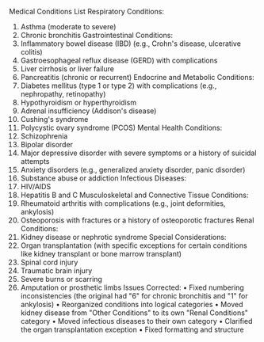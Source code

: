 Medical Conditions List
Respiratory Conditions:
1. Asthma (moderate to severe)
2. Chronic bronchitis
Gastrointestinal Conditions:
1. Inflammatory bowel disease (IBD) (e.g., Crohn's disease, ulcerative colitis)
2. Gastroesophageal reflux disease (GERD) with complications
3. Liver cirrhosis or liver failure
4. Pancreatitis (chronic or recurrent)
Endocrine and Metabolic Conditions:
1. Diabetes mellitus (type 1 or type 2) with complications (e.g., nephropathy, retinopathy)
2. Hypothyroidism or hyperthyroidism
3. Adrenal insufficiency (Addison's disease)
4. Cushing's syndrome
5. Polycystic ovary syndrome (PCOS)
Mental Health Conditions:
1. Schizophrenia
2. Bipolar disorder
3. Major depressive disorder with severe symptoms or a history of suicidal attempts
4. Anxiety disorders (e.g., generalized anxiety disorder, panic disorder)
5. Substance abuse or addiction
Infectious Diseases:
1. HIV/AIDS
2. Hepatitis B and C
Musculoskeletal and Connective Tissue Conditions:
1. Rheumatoid arthritis with complications (e.g., joint deformities, ankylosis)
2. Osteoporosis with fractures or a history of osteoporotic fractures
Renal Conditions:
1. Kidney disease or nephrotic syndrome
Special Considerations:
1. Organ transplantation (with specific exceptions for certain conditions like kidney
transplant or bone marrow transplant)
2. Spinal cord injury
3. Traumatic brain injury
4. Severe burns or scarring
5. Amputation or prosthetic limbs
Issues Corrected:
• Fixed numbering inconsistencies (the original had "6" for chronic bronchitis and "1" for
ankylosis)
• Reorganized conditions into logical categories
• Moved kidney disease from "Other Conditions" to its own "Renal Conditions" category
• Moved infectious diseases to their own category
• Clarified the organ transplantation exception
• Fixed formatting and structure
